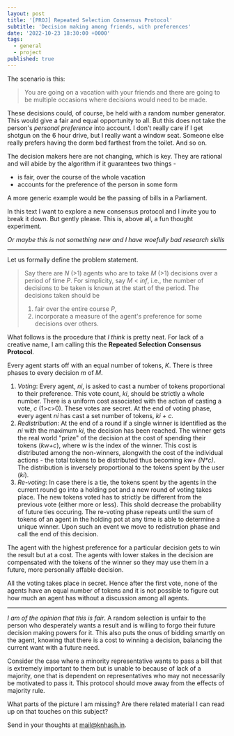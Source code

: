 ```yaml
---
layout: post
title: '[PROJ] Repeated Selection Consensus Protocol'
subtitle: 'Decision making among friends, with preferences'
date: '2022-10-23 18:30:00 +0000'
tags:
  - general
  - project
published: true
---
```

The scenario is this:

> You are going on a vacation with your friends and there are going to be multiple occasions where decisions would need to be made.

These decisions could, of course, be held with a random number generator. This would give a fair and equal opportunity to all. But this does not take the person's _personal preference_ into account. I don't really care if I get shotgun on the 6 hour drive, but I really want a window seat. Someone else really prefers having the dorm bed farthest from the toilet. And so on.

The decision makers here are not changing, which is key. They are rational and will abide by the algorithm if it guarantees two things -

* is fair, over the course of the whole vacation
* accounts for the preference of the person in some form

A more generic example would be the passing of bills in a Parliament.

In this text I want to explore a new consensus protocol and I invite you to break it down. But gently please. This is, above all, a fun thought experiment.

_Or maybe this is not something new and I have woefully bad research skills_

***

Let us formally define the problem statement.

> Say there are _N_ (>1) agents who are to take _M_ (>1) decisions over a period of time _P_. For simplicity, say _M_ < _inf_, i.e., the number of decisions to be taken is known at the start of the period. The decisions taken should be
>
> 1. fair over the entire course _P_,
> 2. incorporate a measure of the agent's preference for some decisions over others.

What follows is the procedure that _I think_ is pretty neat. For lack of a creative name, I am calling this the **Repeated Selection Consensus Protocol**.

Every agent starts off with an equal number of tokens, _K_. There is three phases to every decision _m_ of _M_.

1. _Voting_: Every agent, _ni_, is asked to cast a number of tokens proportional to their preference. This vote count, _ki_, should be strictly a whole number. There is a uniform cost associated with the action of casting a vote, _c_ (1>c>0). These votes are secret. At the end of voting phase, every agent _ni_ has cast a set number of tokens, _ki + c._
2. _Redistribution_: At the end of a round if a single winner is identified as the _ni_ with the maximum _ki_, the decision has been reached. The winner gets the real world "prize" of the decision at the cost of spending their tokens (_kw+c_), where _w_ is the index of the winner. This cost is distributed among the non-winners, alongwith the cost of the individual actions - the total tokens to be distributed thus becoming _kw+ (N*c)_. The distribution is inversely proportional to the tokens spent by the user (_ki_).
3. _Re-voting_: In case there is a tie, the tokens spent by the agents in the current round go into a holding pot and a new round of voting takes place. The new tokens voted has to strictly be different from the previous vote (either more or less). This shold decrease the probability of future ties occuring. The re-voting phase repeats until the sum of tokens of an agent in the holding pot at any time is able to determine a unique winner. Upon such an event we move to redistrution phase and call the end of this decision.

The agent with the highest preference for a particular decision gets to win the result but at a cost. The agents with lower stakes in the decision are compensated with the tokens of the winner so they may use them in a future, more personally affable decision.

All the voting takes place in secret. Hence after the first vote, none of the agents have an equal number of tokens and it is not possible to figure out how much an agent has without a discussion among all agents.

***

_I am of the opinion that this is fair_. A random selection is unfair to the person who desperately wants a result and is willing to forgo their future decision making powers for it. This also puts the onus of bidding smartly on the agent, knowing that there is a cost to winning a decision, balancing the current want with a future need.

Consider the case where a minority representative wants to pass a bill that is extremely important to them but is unable to because of lack of a majority, one that is dependent on representatives who may not necessarily be motivated to pass it. This protocol should move away from the effects of majority rule.

What parts of the picture I am missing? Are there related material I can read up on that touches on this subject? 

Send in your thoughts at [mail@knhash.in](mailto:mail@knhash.in "mail@knhash.in").
